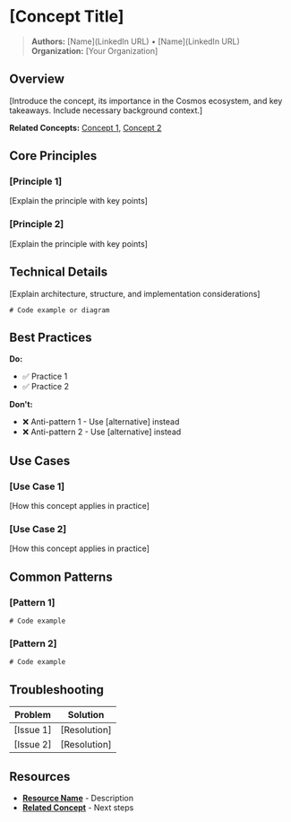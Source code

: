 # [Concept Title]

> **Authors:** [Name](LinkedIn URL) • [Name](LinkedIn URL)
> **Organization:** [Your Organization]

## Overview

[Introduce the concept, its importance in the Cosmos ecosystem, and key takeaways. Include necessary background context.]

**Related Concepts:** [Concept 1](link), [Concept 2](link)

## Core Principles

### [Principle 1]

[Explain the principle with key points]

### [Principle 2]

[Explain the principle with key points]

## Technical Details

[Explain architecture, structure, and implementation considerations]

```[language]
# Code example or diagram
```

## Best Practices

**Do:**

- ✅ Practice 1
- ✅ Practice 2

**Don't:**

- ❌ Anti-pattern 1 - Use [alternative] instead
- ❌ Anti-pattern 2 - Use [alternative] instead

## Use Cases

### [Use Case 1]

[How this concept applies in practice]

### [Use Case 2]

[How this concept applies in practice]

## Common Patterns

### [Pattern 1]

```[language]
# Code example
```

### [Pattern 2]

```[language]
# Code example
```

## Troubleshooting

| Problem | Solution |
|---------|----------|
| [Issue 1] | [Resolution] |
| [Issue 2] | [Resolution] |

## Resources

- **[Resource Name](URL)** - Description
- **[Related Concept](URL)** - Next steps

